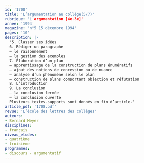 ```yaml
---
id: '1708'
title: 'L’argumentation au collège(5/7)'
rubrique: 'L'argumentation [4e-3e]'
annee: '1994'
magazine: 'n°5 15 décembre 1994'
pages: '10'
description: |-
  '5. Classer ses idées
  6. Rédiger un paragraphe
  – le raisonnement
  – la gestion des exemples
  7. Élaboration d’un plan
  – apprentissage de la construction de plans énumératifs
  – ajout des notions de concession ou de nuance
  – analyse d’un phénomène selon le plan
  – construction de plans comportant objection et réfutation
  8. L’introduction
  9. La conclusion
  – la conclusion fermée
  – la conclusion ouverte
  Plusieurs textes-supports sont donnés en fin d’article.'
article_pdf: '1708.pdf'
revue: 'L’école des lettres des collèges'
auteurs:
- Bernard Meyer
disciplines:
- français
niveau_etudes:
- quatrième
- troisième
programmes:
- discours - argumentatif
---
```

